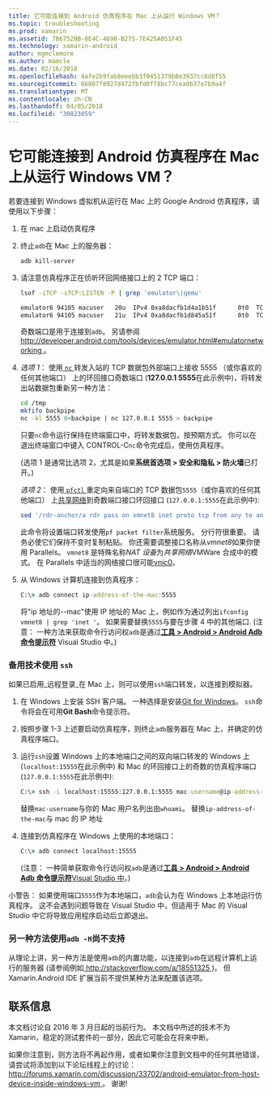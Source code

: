 ```yaml
---
title: 它可能连接到 Android 仿真程序在 Mac 上从运行 Windows VM？
ms.topic: troubleshooting
ms.prod: xamarin
ms.assetid: 7B6752BB-8E4C-4690-B275-7E425A051F45
ms.technology: xamarin-android
author: mgmclemore
ms.author: mamcle
ms.date: 02/16/2018
ms.openlocfilehash: 4afe2b9fab8eeebb3f0451379b8e3937cc8d8f55
ms.sourcegitcommit: 66807f8927d472fbfd0ff8bc77cea9b37e7b9a4f
ms.translationtype: MT
ms.contentlocale: zh-CN
ms.lasthandoff: 04/05/2018
ms.locfileid: "30823059"
---
```

# <a name="is-it-possible-to-connect-to-android-emulators-running-on-a-mac-from-a-windows-vm"></a>它可能连接到 Android 仿真程序在 Mac 上从运行 Windows VM？

若要连接到 Windows 虚拟机从运行在 Mac 上的 Google Android 仿真程序，请使用以下步骤：

1.  在 mac 上启动仿真程序

2.  终止`adb`在 Mac 上的服务器：

    ```bash
    adb kill-server
    ```

3.  请注意仿真程序正在侦听环回网络接口上的 2 TCP 端口：

    ```bash
    lsof -iTCP -sTCP:LISTEN -P | grep 'emulator\|qemu'

    emulator6 94105 macuser   20u  IPv4 0xa8dacfb1d4a1b51f      0t0  TCP localhost:5555 (LISTEN)
    emulator6 94105 macuser   21u  IPv4 0xa8dacfb1d845a51f      0t0  TCP localhost:5554 (LISTEN)
    ```

    奇数端口是用于连接到`adb`。 另请参阅[ http://developer.android.com/tools/devices/emulator.html#emulatornetworking ](http://developer.android.com/tools/devices/emulator.html#emulatornetworking)。

4.  _选项 1_： 使用[ `nc` ](https://developer.apple.com/library/mac/documentation/Darwin/Reference/ManPages/man1/nc.1.html)转发入站的 TCP 数据包外部端口上接收 5555 （或你喜欢的任何其他端口） 上的环回接口奇数端口 (**127.0.0.1 5555**在此示例中)，将转发出站数据包重新另一种方法：

    ```bash
    cd /tmp
    mkfifo backpipe
    nc -kl 5555 0<backpipe | nc 127.0.0.1 5555 > backpipe
    ```

    只要`nc`命令运行保持在终端窗口中，将转发数据包，按预期方式。 你可以在退出终端窗口中键入 CONTROL-C`nc`命令完成后，使用仿真程序。

    (选项 1 是通常比选项 2，尤其是如果**系统首选项 > 安全和隐私 > 防火墙**已打开。) 

    _选项 2_： 使用[ `pfctl` ](https://developer.apple.com/library/mac/documentation/Darwin/Reference/ManPages/man8/pfctl.8.html)重定向来自端口的 TCP 数据包`5555`（或你喜欢的任何其他端口） 上[共享网络](http://kb.parallels.com/en/4948)到奇数端口接口环回接口 (`127.0.0.1:5555`在此示例中):

    ```bash
    sed '/rdr-anchor/a rdr pass on vmnet8 inet proto tcp from any to any port 5555 -> 127.0.0.1 port 5555' /etc/pf.conf | sudo pfctl -ef -
    ```

    此命令将设置端口转发使用`pf packet filter`系统服务。 分行符很重要。 请务必使它们保持不变时复制粘贴。 你还需要调整接口名称从*vmnet8*如果你使用 Parallels。 `vmnet8` 是特殊名称*NAT 设备*为*共享网络*VMWare 合成中的模式。 在 Parallels 中适当的网络接口很可能[vnic0](http://download.parallels.com/doc/psbm/en/Parallels_Server_Bare_Metal_Users_Guide/29258.htm)。

5.  从 Windows 计算机连接到仿真程序：

    ```cmd
    C:\> adb connect ip-address-of-the-mac:5555
    ```

    将"ip 地址的--mac"使用 IP 地址的 Mac 上，例如作为通过列出`ifconfig vmnet8 | grep 'inet '`。 如果需要替换`5555`与要在步骤 4 中的其他端口\. (注意： 一种方法来获取命令行访问权`adb`是通过[**工具 > Android > Android Adb 命令提示符**](~/cross-platform/troubleshooting/questions/version-logs.md#adb-logcat) Visual Studio 中。)

### <a name="alternate-technique-using-ssh"></a>备用技术使用 `ssh`

如果已启用_远程登录_在 Mac 上，则可以使用`ssh`端口转发，以连接到模拟器。

1.  在 Windows 上安装 SSH 客户端。 一种选择是安装[Git for Windows](https://git-for-windows.github.io/)。 `ssh`命令将会在可用**Git Bash**命令提示符。

2.  按照步骤 1-3 上述要启动仿真程序，则终止`adb`服务器在 Mac 上，并确定的仿真程序端口。

3.  运行`ssh`设置 Windows 上的本地端口之间的双向端口转发的 Windows 上 (`localhost:15555`在此示例中) 和 Mac 的环回接口上的奇数的仿真程序端口 (`127.0.0.1:5555`在此示例中):

    ```cmd 
    C:\> ssh -L localhost:15555:127.0.0.1:5555 mac-username@ip-address-of-the-mac
    ```

    替换`mac-username`与你的 Mac 用户名列出由`whoami`。 替换`ip-address-of-the-mac`与 mac 的 IP 地址

4.  连接到仿真程序在 Windows 上使用的本地端口：

    ```cmd
    C:\> adb connect localhost:15555
    ```

    (注意： 一种简单获取命令行访问权`adb`是通过[**工具 > Android > Android Adb 命令提示符**Visual Studio 中](~/cross-platform/troubleshooting/questions/version-logs.md#adb-logcat)。)

小警告： 如果使用端口`5555`作为本地端口，`adb`会认为在 Windows 上本地运行仿真程序。 这不会遇到问题导致在 Visual Studio 中，但适用于 Mac 的 Visual Studio 中它将导致应用程序启动后立即退出。

### <a name="alternate-technique-using-adb--h-is-not-yet-supported"></a>另一种方法使用`adb -H`尚不支持

从理论上讲，另一种方法是使用`adb`的内置功能，以连接到`adb`在远程计算机上运行的服务器 (请参阅例如[ http://stackoverflow.com/a/18551325 ](http://stackoverflow.com/a/18551325))。
但 Xamarin.Android IDE 扩展当前不提供某种方法来配置该选项。

## <a name="contact-information"></a>联系信息

本文档讨论自 2016 年 3 月日起的当前行为。 本文档中所述的技术不为 Xamarin，稳定的测试套件的一部分，因此它可能会在将来中断。

如果你注意到，则方法将不再起作用，或者如果你注意到文档中的任何其他错误，请尝试将添加到以下论坛线程上的讨论： [ http://forums.xamarin.com/discussion/33702/android-emulator-from-host-device-inside-windows-vm ](http://forums.xamarin.com/discussion/33702/android-emulator-from-host-device-inside-windows-vm)。
谢谢!

